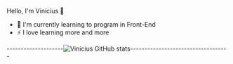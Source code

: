 Hello, I'm Vinícius 👋

- 🌱 I'm currently learning to program in Front-End
- ⚡ I love learning more and more

--------------------![Vinícius GitHub stats](https://github-readme-stats.vercel.app/api?username=ViniciusPaivaCruz&show_icons=true&theme=merko)-----------------------------------
